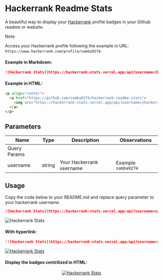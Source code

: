 # Hackerrank Readme Stats
A beautiful way to display your [Hackerrank] profile badges in your Github readme or website.

> [!NOTE]
> Access your Hackerrank profile following the example in URL: `https://www.hackerrank.com/profile/samba9274`.

#### Example in Markdown:
```markdown
![Hackerrank Stats](https://hackerrank-stats.vercel.app/api?username={hackerrank-username})
```
#### Example in HTML:
```html
<p align="center">
  <a href="https://github.com/samba9274/hackerrank-readme-stats">
    <img src="https://hackerrank-stats.vercel.app/api?username={hackerrank-username}" alt="Hackerrank Stats"/>
  </a>
</p>
```

## Parameters

| Name         	| Type   	| Description              	| Observations        	|
|--------------	|--------	|--------------------------	|---------------------	|
| Query Params 	|        	|                          	|                     	|
| username     	| string 	| Your Hackerrank username 	| Example `samba9274` 	|

## Usage

Copy the code below to your README.md and replace query parameter to your hackerrank username.

```md
![Hackerrank Stats](https://hackerrank-stats.vercel.app/api?username=samba9274)
```
![Hackerrank Stats](https://hackerrank-stats.vercel.app/api?username=samba9274)

#### With hyperlink:

```md
[![Hackerrank Stats](https://hackerrank-stats.vercel.app/api?username=samba9274)](https://www.hackerrank.com/samba9274)
```
[![Hackerrank Stats](https://hackerrank-stats.vercel.app/api?username=samba9274)](https://www.hackerrank.com/samba9274)

[Hackerrank]:https://www.hackerrank.com/

#### Display the badges centrilized in HTML:
<p align="center">
  <a href="https://github.com/samba9274/hackerrank-readme-stats">
    <img src="https://hackerrank-stats.vercel.app/api?username=samba9274" alt="Hackerrank Stats"/>
  </a>
</p>